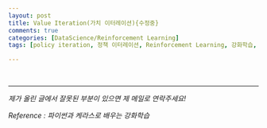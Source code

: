 ```yaml
---
layout: post
title: Value Iteration(가치 이터레이션){수정중}
comments: true
categories: [DataScience/Reinforcement Learning]
tags: [policy iteration, 정책 이터레이션, Reinforcement Learning, 강화학습, rl]

---
```


<br/>



------

*제가 올린 글에서 잘못된 부분이 있으면 제 메일로 연락주세요!*

*Reference : 파이썬과 케라스로 배우는 강화학습*